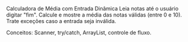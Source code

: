 Calculadora de Média com Entrada Dinâmica
Leia notas até o usuário digitar "fim". Calcule e mostre a média das notas válidas (entre 0 e 10). Trate exceções caso a entrada seja inválida.

Conceitos: Scanner, try/catch, ArrayList, controle de fluxo.